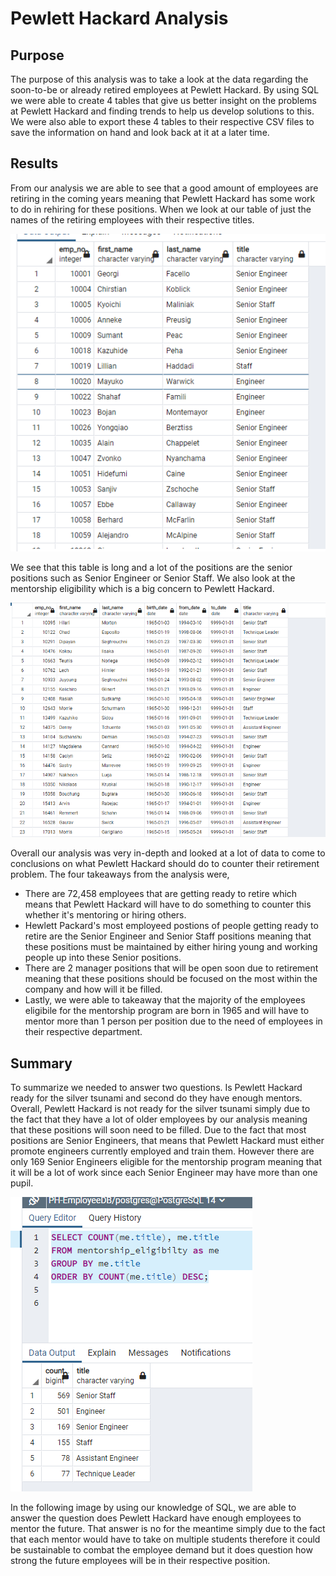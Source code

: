 # Pewlett Hackard Analysis 
## Purpose
The purpose of this analysis was to take a look at the data regarding the soon-to-be or already retired employees at Pewlett Hackard. By using SQL we were able to create 4 tables that give us better insight on the problems at Pewlett Hackard and finding trends to help us develop solutions to this. We were also able to export these 4 tables to their respective CSV files to save the information on hand and look back at it at a later time. 

## Results
From our analysis we are able to see that a good amount of employees are retiring in the coming years meaning that Pewlett Hackard has some work to do in rehiring for these positions. When we look at our table of just the names of the retiring employees with their respective titles.

![image1](https://github.com/mckjack/Pewlett-Hackard-Analysis/blob/main/Retiring%20titles.png)

We see that this table is long and a lot of the positions are the senior positions such as Senior Engineer or Senior Staff. We also look at the mentorship eligibility which is a big concern to Pewlett Hackard. 

![image2](https://github.com/mckjack/Pewlett-Hackard-Analysis/blob/main/Deliverable%202.png)

Overall our analysis was very in-depth and looked at a lot of data to come to conclusions on what Pewlett Hackard should do to counter their retirement problem. The four takeaways from the analysis were, 
- There are 72,458 employees that are getting ready to retire which means that Pewlett Hackard will have to do something to counter this whether it's mentoring or hiring others.
- Hewlett Packard's most employeed postions of people getting ready to retire are the Senior Engineer and Senior Staff positions meaning that these positions must be maintained by either hiring young and working people up into these Senior positions.
- There are 2 manager positions that will be open soon due to retirement meaning that these positions should be focused on the most within the company and how will it be filled.
- Lastly, we were able to takeaway that the majority of the employees eligibile for the mentorship program are born in 1965 and will have to mentor more than 1 person per position due to the need of employees in their respective department. 

## Summary 
To summarize we needed to answer two questions. Is Pewlett Hackard ready for the silver tsunami and second do they have enough mentors. Overall, Pewlett Hackard is not ready for the silver tsunami simply due to the fact that they have a lot of older employees by our analysis meaning that these positions will soon need to be filled. Due to the fact that most positions are Senior Engineers, that means that Pewlett Hackard must either promote engineers currently employed and train them. However there are only 169 Senior Engineers eligible for the mentorship program meaning that it will be a lot of work since each Senior Engineer may have more than one pupil.

![image3](https://github.com/mckjack/Pewlett-Hackard-Analysis/blob/main/Screenshot%20(63).png)

In the following image by using our knowledge of SQL, we are able to answer the question does Pewlett Hackard have enough employees to mentor the future. That answer is no for the meantime simply due to the fact that each mentor would have to take on multiple students therefore it could be sustainable to combat the employee demand but it does question how strong the future employees will be in their respective position. 
